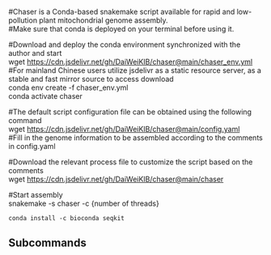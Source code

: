 #Chaser is a Conda-based snakemake script available for rapid and low-pollution plant mitochondrial genome assembly.  
#Make sure that conda is deployed on your terminal before using it.  

#Download and deploy the conda environment synchronized with the author and start  
wget https://cdn.jsdelivr.net/gh/DaiWeiKIB/chaser@main/chaser_env.yml    #For mainland Chinese users utilize jsdelivr as a static resource server, as a stable and fast mirror source to access download  
conda env create -f chaser_env.yml  
conda activate chaser  

#The default script configuration file can be obtained using the following command  
wget https://cdn.jsdelivr.net/gh/DaiWeiKIB/chaser@main/config.yaml  
#Fill in the genome information to be assembled according to the comments in config.yaml  

#Download the relevant process file to customize the script based on the comments  
wget https://cdn.jsdelivr.net/gh/DaiWeiKIB/chaser@main/chaser

#Start assembly  
snakemake -s chaser -c {number of threads}


    conda install -c bioconda seqkit

## Subcommands
